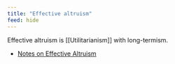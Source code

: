 ```yaml
---
title: "Effective altruism"
feed: hide
---
```


Effective altruism is [[Utilitarianism]] with long-termism. 

* [Notes on Effective Altruism](https://michaelnotebook.com/eanotes/)